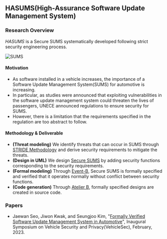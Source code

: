 ## HASUMS(High-Assurance Software Update Management System)
### Research Overview
*HASUMS* is a Secure SUMS systematically developed following strict security engineering process.

![SUMS](https://github.com/HackProof/HASUMS/assets/31889026/2a2a3b33-35ee-40b1-9eff-2118b1030099)

#### Motivation
- As software installed in a vehicle increases, the importance of a Software Update Management System(SUMS) for automotive is increasing. 
- In particular, as studies were announced that exploiting vulnerabilities in the software update management system could threaten the lives of passengers, UNECE announced regulations to ensure security for SUMS. 
- However, there is a limitation that the requirements specified in the regulation are too abstract to follow.

#### Methodology & Deliverable
- **(Threat modeling)** We identify threats that can occur in SUMS through [STRIDE Methodology](https://github.com/HackProof/HASUMS/tree/main/Threat%20Modeling) and derive security requirements to mitigate the threats.
- **(Design in UML)** We design [Secure SUMS](https://github.com/HackProof/HASUMS/tree/main/Secure%20SUMS%20Architecture) by adding security functions corresponding to the security requirements.
- **(Formal modeling)** Through [Event-B](https://github.com/HackProof/HASUMS/tree/main/Formal%20Model), Secure SUMS is formally specified and verified that it operates normally without conflict between security functions.
- **(Code generation)** Through [Atelier B](https://github.com/HackProof/HASUMS/tree/main/Automatically%20Generated%20Sourcecode), formally specified designs are created in source code.

### Papers
- Jaewan Seo, Jiwon Kwak, and Seungjoo Kim, "[Formally Verified Software Update Management System in Automotive](https://www.ndss-symposium.org/wp-content/uploads/2023/02/vehiclesec2023-23087-paper.pdf)", Inaugural Symposium on Vehicle Security and Privacy(VehicleSec), February, 2023.
